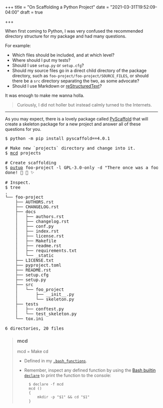 +++
title = "On Scaffolding a Python Project"
date = "2021-03-31T19:52:09-04:00"
draft = true

+++

When first coming to Python, I was very confused the recommended directory structure for my package and had many questions.

For example:

- Which files should be included, and at which level?
- Where should I put my tests?
- Should I use `setup.py` or `setup.cfg`?
- Should my source files go in a direct child directory of the package directory, such as `foo-project/foo-project/SOURCE_FILES`, or should there be a `src` directory separating the two, as some advocate?
- Should I use Markdown or [reStructuredText]?

It was enough to make me wanna holla.

> Curiously, I did not holler but instead calmly turned to the Internets.

---

As you may expect, there is a lovely package called [PyScaffold] that will create a skeleton package for a new project and answer all of these questions for you.

<pre class="math">
$ python -m pip install pyscaffold==4.0.1

# Make new `projects` directory and change into it.
$ <a href="#mcd">mcd</a> projects

# Create scaffolding
$ <a href="https://pyscaffold.org/en/stable/examples.html">putup</a> foo-project -l GPL-3.0-only -d "There once was a foo"
done! 🐍 🌟 ✨

# Inspect.
$ tree
.
└── foo-project
    ├── AUTHORS.rst
    ├── CHANGELOG.rst
    ├── docs
    │   ├── authors.rst
    │   ├── changelog.rst
    │   ├── conf.py
    │   ├── index.rst
    │   ├── license.rst
    │   ├── Makefile
    │   ├── readme.rst
    │   ├── requirements.txt
    │   └── _static
    ├── LICENSE.txt
    ├── pyproject.toml
    ├── README.rst
    ├── setup.cfg
    ├── setup.py
    ├── src
    │   └── foo_project
    │       ├── __init__.py
    │       └── skeleton.py
    ├── tests
    │   ├── conftest.py
    │   └── test_skeleton.py
    └── tox.ini

6 directories, 20 files
</pre>


> ### mcd
>
>   mcd = Make cd
>   - Defined in my [`.bash_functions`].
>   - Remember, inspect any defined function by using the [Bash builtin `declare`] to print the function to the console:
>
>           $ declare -f mcd
>           mcd ()
>           {
>               mkdir -p "$1" && cd "$1"
>           }

[reStructuredText]: https://en.wikipedia.org/wiki/ReStructuredText
[PyScaffold]: https://pypi.org/project/PyScaffold/
[`.bash_functions`]: https://github.com/btoll/dotfiles/blob/master/bash/.bash_functions
[Bash builtin `declare`]: https://www.gnu.org/software/bash/manual/html_node/Bash-Builtins.html

